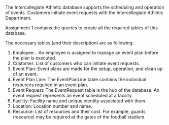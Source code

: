 The Intercollegiate Athletic database supports the scheduling and operation of events.
Customers initiate event requests with the Intercollegiate Athletic Department.  

Assignment 1 contains the queries to create all the required tables of this database.

The necessary tables (and their description) are as following:
1. Employee: .  An employee is assigned to manage an event plan before the plan is executed.
2. Customer: List of customers who can initiate event requests. 
3. Event Plan: Event plans are made for the setup, operation, and clean up of an event.
4. Event Plan Line: The EventPlanLine table contains the individual resources required in an event plan.
5. Event Request: The EventRequest table is the hub of the database.  An event request represents an event scheduled at a facility. 
6. Facility: Facility name and unique identity associated with them. 
7. Location: Location number and name.
8. Resource: List of resources and their cost. For example, guards (resource) may be required at the gates of the football stadium.  
